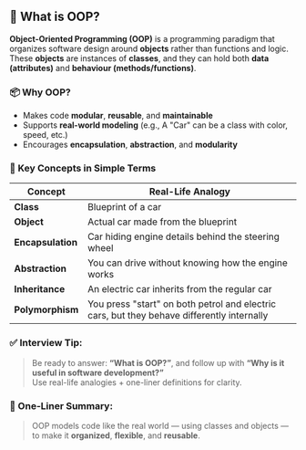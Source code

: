 ## 📘 What is OOP?
**Object-Oriented Programming (OOP)** is a programming paradigm that organizes software design around **objects** rather than functions and logic.
These **objects** are instances of **classes**, and they can hold both **data (attributes)** and **behaviour (methods/functions)**.

### 📦 Why OOP?
- Makes code **modular**, **reusable**, and **maintainable**
- Supports **real-world modeling** (e.g., A "Car" can be a class with color, speed, etc.)
- Encourages **encapsulation**, **abstraction**, and **modularity**
### 💬 Key Concepts in Simple Terms

|Concept|Real-Life Analogy|
|---|---|
|**Class**|Blueprint of a car|
|**Object**|Actual car made from the blueprint|
|**Encapsulation**|Car hiding engine details behind the steering wheel|
|**Abstraction**|You can drive without knowing how the engine works|
|**Inheritance**|An electric car inherits from the regular car|
|**Polymorphism**|You press "start" on both petrol and electric cars, but they behave differently internally|
### ✅ Interview Tip:
> Be ready to answer: **“What is OOP?”**, and follow up with **“Why is it useful in software development?”**  
 Use real-life analogies + one-liner definitions for clarity.
### 🧠 One-Liner Summary:

> OOP models code like the real world — using classes and objects — to make it **organized**, **flexible**, and **reusable**.